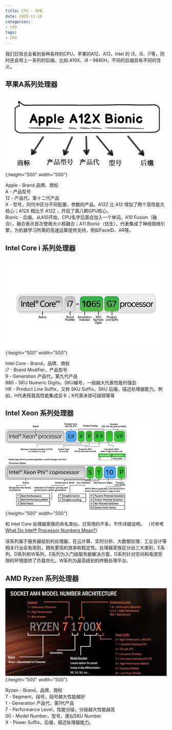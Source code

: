 ```yaml
---
title: CPU - 命名
date: 2020-11-10
categories:
- CPU
tags:
- CPU
---
```


我们日常总会看到各种各样的CPU，苹果的A12、A13，Intel 的 i3、i5、i7等，同时还会带上一系列的后缀，比如 A10X、i9 - 9880H，不同的后缀具有不同的含义。

## 苹果A系列处理器

![](https://raw.githubusercontent.com/Taaang/blog/master/assets/images/post_imgs/cpu/0/apple_a.png){:height="500" width="500"}

Apple - Brand 品牌、商标  
A - 产品型号  
12 - 产品代，第十二代产品  
X - 型号，同代中区分不同配置、参数的产品。A12Z 比 A12 增加了两个高性能大核心；A12X 相比于 A12Z ，开启了第八颗GPU核心。  
Bionic - 后缀。从A10开始，CPU名字后面会加入一个单词。A10 Fusion（融合），融合表示首次使用大小核融合；A11 Bionic（仿生），代表集成了神经网络引擎，为机器学习所需的高速运算提供支持，例如FaceID、AR等。  

## Intel Core i 系列处理器  

![](https://raw.githubusercontent.com/Taaang/blog/master/assets/images/post_imgs/cpu/0/intel_core.png){:height="500" width="500"}

Intel Core - Brand，品牌、商标  
i7 - Brand Modifier，产品型号  
9 - Generation 产品代，第九代产品  
980 - SKU Numeric Digits，SKU编号，一般越大代表性能约强劲  
HK - Product Line Suffix，又称 SKU Suffix，SKU 后缀，描述处理器能力。例如，H代表搭载高性能集成显卡；K代表未锁可超频等等  

## Intel Xeon 系列处理器

![](https://raw.githubusercontent.com/Taaang/blog/master/assets/images/post_imgs/cpu/0/intel_xeon.png){:height="500" width="500"}

和 Intel Core 处理器家族的命名类似，日常用的不多，不作详细说明。
（可参考[What Do Intel® Processor Numbers Mean?](https://www.intel.cn/content/www/cn/zh/processors/processor-numbers-data-center.html)）

该系列属于服务器级别的处理器，在云计算、实时分析、大数据处理、工业设计等相关行业会有用到，拥有更高的效率和稳定性。处理器家族区分出三大类别，E系列、D系列和W系列，E系列为入门级服务器解决方案，D系列针对空间和电源受限的环境提供了负载优化，W系列为最高级别的终极处理平台。

## AMD Ryzen 系列处理器

![](https://raw.githubusercontent.com/Taaang/blog/master/assets/images/post_imgs/cpu/0/amd_ryzen.jpg){:height="500" width="500"}

Ryzen  - Brand，品牌、商标  
7 - Segment，段号，段号越大性能越好  
1 - Generation 产品代，第1代产品  
7 - Performance Level，性能分级，分级越大性能越高  
00 - Model Number，型号，类似SKU Number  
X - Power Suffix，后缀，描述处理器能力。  
